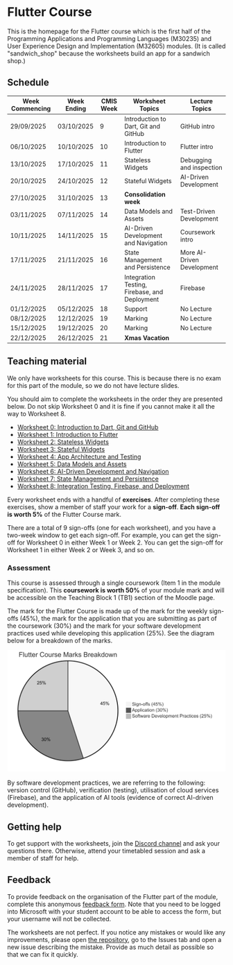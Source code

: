 # **Flutter Course**

This is the homepage for the Flutter course which is the first half of the Programming Applications and Programming Languages (M30235) and User Experience Design and Implementation (M32605) modules. (It is called "sandwich_shop" because the worksheets build an app for a sandwich shop.)

## **Schedule**

| Week Commencing | Week Ending | CMIS Week | Worksheet Topics | Lecture Topics |
|-----------------|-------------|-----------|---------------|----------------|
| 29/09/2025 | 03/10/2025 | 9 | Introduction to Dart, Git and GitHub | GitHub intro |
| 06/10/2025 | 10/10/2025 | 10 | Introduction to Flutter | Flutter intro |
| 13/10/2025 | 17/10/2025 | 11 | Stateless Widgets | Debugging and inspection |
| 20/10/2025 | 24/10/2025 | 12 | Stateful Widgets | AI-Driven Development |
| 27/10/2025 | 31/10/2025 | 13 | **Consolidation week** | |
| 03/11/2025 | 07/11/2025 | 14 | Data Models and Assets | Test-Driven Development |
| 10/11/2025 | 14/11/2025 | 15 | AI-Driven Development and Navigation | Coursework intro |
| 17/11/2025 | 21/11/2025 | 16 | State Management and Persistence | More AI-Driven Development |
| 24/11/2025 | 28/11/2025 | 17 | Integration Testing, Firebase, and Deployment | Firebase |
| 01/12/2025 | 05/12/2025 | 18 | Support | No Lecture |
| 08/12/2025 | 12/12/2025 | 19 | Marking | No Lecture |
| 15/12/2025 | 19/12/2025 | 20 | Marking | No Lecture |
| 22/12/2025 | 26/12/2025 | 21 | **Xmas Vacation** | |

## **Teaching material**

We only have worksheets for this course. This is because there is no exam for this part of the module, so we do not have lecture slides.

You should aim to complete the worksheets in the order they are presented below. Do not skip Worksheet 0 and it is fine if you cannot make it all the way to Worksheet 8.

* [Worksheet 0: Introduction to Dart, Git and GitHub](./worksheet-0.md)
* [Worksheet 1: Introduction to Flutter](./worksheet-1.md)
* [Worksheet 2: Stateless Widgets](./worksheet-2.md)
* [Worksheet 3: Stateful Widgets](./worksheet-3.md)
* [Worksheet 4: App Architecture and Testing](./worksheet-4.md)
* [Worksheet 5: Data Models and Assets](./worksheet-5.md)
* [Worksheet 6: AI-Driven Development and Navigation](./worksheet-6.md)
* [Worksheet 7: State Management and Persistence](./worksheet-7.md)
* [Worksheet 8: Integration Testing, Firebase, and Deployment](./worksheet-8.md)

Every worksheet ends with a handful of **exercises**.  After completing these exercises, show a member of staff your work for a **sign-off**. **Each sign-off is worth 5%** of the Flutter Course mark.

There are a total of 9 sign-offs (one for each worksheet), and you have a two-week window to get each sign-off. For example, you can get the sign-off for Worksheet 0 in either Week 1 or Week 2. You can get the sign-off for Worksheet 1 in either Week 2 or Week 3, and so on.

### **Assessment**

This course is assessed through a single coursework (Item 1 in the module specification). This **coursework is worth 50%** of your module mark and will be accessible on the Teaching Block 1 (TB1) section of the Moodle page.

The mark for the Flutter Course is made up of the mark for the weekly sign-offs (45%), the mark for the application that you are submitting as part of the coursework (30%) and the mark for your software development practices used while developing this application (25%). See the diagram below for a breakdown of the marks.

![Flutter Course Assessment Breakdown](./images/assessment-breakdown.png)

By software development practices, we are referring to the following: version control (GitHub), verification (testing), utilisation of cloud services (Firebase), and the application of AI tools (evidence of correct AI-driven development).

## **Getting help**

To get support with the worksheets, join the [Discord channel](https://portdotacdotuk-my.sharepoint.com/:b:/g/personal/mani_ghahremani_port_ac_uk/EbX583gvURRAhqsnhYqmbSEBwIFw6tXRyz_Br1GxIyE8dg) and ask your questions there. Otherwise, attend your timetabled session and ask a member of staff for help.

## **Feedback**

To provide feedback on the organisation of the Flutter part of the module, complete this anonymous [feedback form](https://forms.office.com/e/88jd4UGAui). Note that you need to be logged into Microsoft with your student account to be able to access the form, but your username will not be collected.

The worksheets are not perfect. If you notice any mistakes or would like any improvements, please open [the repository](https://github.com/manighahrmani/sandwich_shop), go to the Issues tab and open a new issue describing the mistake. Provide as much detail as possible so that we can fix it quickly.
